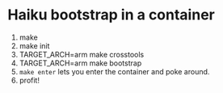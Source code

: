 # Haiku bootstrap in a container

1) make
2) make init
3) TARGET_ARCH=arm make crosstools
4) TARGET_ARCH=arm make bootstrap
5) ```make enter``` lets you enter the container and poke around.
6) profit!
